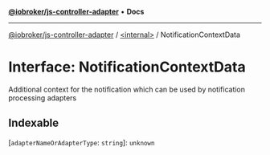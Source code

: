 [**@iobroker/js-controller-adapter**](../../README.md) • **Docs**

***

[@iobroker/js-controller-adapter](../../globals.md) / [\<internal\>](../README.md) / NotificationContextData

# Interface: NotificationContextData

Additional context for the notification which can be used by notification processing adapters

## Indexable

 \[`adapterNameOrAdapterType`: `string`\]: `unknown`

